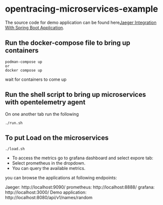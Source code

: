 # opentracing-microservices-example

The source code for demo application can be found here[Jaeger Integration With Spring Boot Application](https://medium.com/xebia-engineering/jaeger-integration-with-spring-boot-application-3c6ec4a96a6f).


## Run the docker-compose file to bring up containers

```
podman-compose up
or
docker compose up
```
wait for containers to come up

## Run the shell script to bring up microservices with opentelemetry agent
On one another tab run the following
```
./run.sh
```
## To put Load on the microservices

```
./load.sh
```

- To access the metrics go to grafana dashboard and select expore tab:
- Select prometheus in the dropdown.
- You can query the available metrics.

you can browse the applications at following endpoints:

Jaeger: http://localhost:9090/
prometheus: http://localhost:8888/
grafana: http://localhost:3000/
Demo application: http://localhost:8080/api/v1/names/random



```